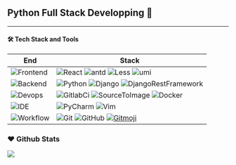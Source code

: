 ## Python Full Stack Developping 👋
---

#### 🛠 Tech Stack and Tools

| End | Stack |
| -------------------------------------------------------------------- | --------------------------------------------------------------------------------------------------------------------------------------------------------------------------------------------------------------------------------------------------------------------------------------------------------------------------- |
| ![Frontend](https://img.shields.io/badge/-Frontend-black?style=flat) | ![React](https://img.shields.io/badge/-React-52BAD7?style=flat&logo=react&logoColor=white) ![antd](https://img.shields.io/badge/-Ant_Design-0170fe?style=flat&logo=ant-design) ![Less](https://img.shields.io/badge/-Less-1d365d?style=flat&logo=less) ![umi](https://img.shields.io/badge/-umi-4569d4?style=flat&logo=umi) |
| ![Backend](https://img.shields.io/badge/-Backend-black?style=flat) | ![Python](https://img.shields.io/badge/-Python-blue?style=flat&logo=python&logoColor=white) ![Django](https://img.shields.io/badge/-Django-22ab28?style=flat&logo=django) ![DjangoRestFramework](https://img.shields.io/badge/-DjangoRestFramework-red?style=flat&logo=rakuten) |
| ![Devops](https://img.shields.io/badge/-Devops-black?style=flat) | ![GitlabCi](https://img.shields.io/badge/-GitlabCi-orange?style=flat&logo=gitlab&logoColor=white)  ![SourceToImage](https://img.shields.io/badge/-SourceToImage-CEF1D1?style=flat&logo=sonarcloud)  ![Docker](https://img.shields.io/badge/-Docker-cbe3f2?style=flat&logo=docker) |
| ![IDE](https://img.shields.io/badge/-IDE-black?style=flat) | ![PyCharm](https://img.shields.io/badge/-PyCharm-3a3a3a?style=flat&logo=pycharm) ![Vim](https://img.shields.io/badge/-VIM-007ACC?style=flat&logo=vim) |
| ![Workflow](https://img.shields.io/badge/-Ohter-black?style=flat) | ![Git](https://img.shields.io/badge/-Git-black?style=flat&logo=git) ![GitHub](https://img.shields.io/badge/-GitHub-black?style=flat&logo=github)     [![Gitmoji][gitmoji]][gcw]                                                                                           |

[gitHub-action]: https://img.shields.io/badge/-GitHub_Actions-black?style=flat&logo=github
[gitmoji]: https://img.shields.io/badge/-😉_Gitmoji_Commit_Workflow-black?style=flat
[gcw]: https://github.com/arvinxx/gitmoji-commit-workflow

### ❤️ Github Stats

![](https://github-readme-stats.vercel.app/api?username=pyfs&show_icons=true&theme=vue&hide_border=true&hide_title=true)
